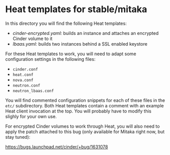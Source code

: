 # Heat templates for stable/mitaka

In this directory you will find the following Heat templates:

* *cinder-encrypted.yaml:* builds an instance and attaches an encrypted Cinder volume to it
* *lbaas.yaml:* builds two instances behind a SSL enabled keystore

For these Heat templates to work, you will need to adapt some configuration
settings in the following files:

* `cinder.conf`
* `heat.conf`
* `nova.conf`
* `neutron.conf`
* `neutron_lbaas.conf`

You will find commented configuration snippets for each of these files in the
`etc/` subdirectory. Both Heat templates contain a comment with an example Heat
client invocation at the top. You will probably have to modify this slighly for
your own use.

For encrypted Cinder volumes to work through Heat, you will also need to apply
the patch attached to this bug (only available for Mitaka right now, but stay
tuned):

https://bugs.launchpad.net/cinder/+bug/1631078

